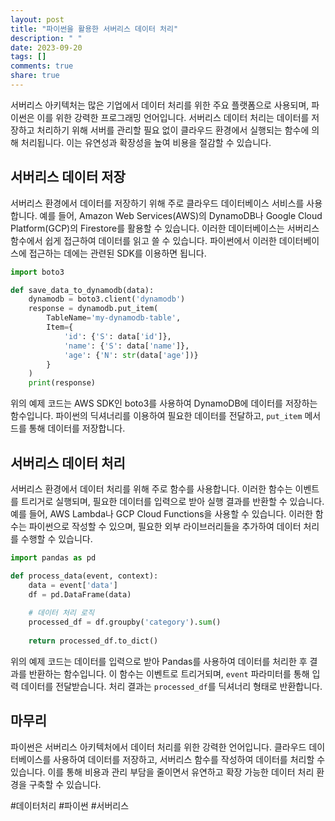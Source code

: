 ```yaml
---
layout: post
title: "파이썬을 활용한 서버리스 데이터 처리"
description: " "
date: 2023-09-20
tags: []
comments: true
share: true
---
```


서버리스 아키텍처는 많은 기업에서 데이터 처리를 위한 주요 플랫폼으로 사용되며, 파이썬은 이를 위한 강력한 프로그래밍 언어입니다. 서버리스 데이터 처리는 데이터를 저장하고 처리하기 위해 서버를 관리할 필요 없이 클라우드 환경에서 실행되는 함수에 의해 처리됩니다. 이는 유연성과 확장성을 높여 비용을 절감할 수 있습니다.

## 서버리스 데이터 저장

서버리스 환경에서 데이터를 저장하기 위해 주로 클라우드 데이터베이스 서비스를 사용합니다. 예를 들어, Amazon Web Services(AWS)의 DynamoDB나 Google Cloud Platform(GCP)의 Firestore를 활용할 수 있습니다. 이러한 데이터베이스는 서버리스 함수에서 쉽게 접근하여 데이터를 읽고 쓸 수 있습니다. 파이썬에서 이러한 데이터베이스에 접근하는 데에는 관련된 SDK를 이용하면 됩니다.

```python
import boto3

def save_data_to_dynamodb(data):
    dynamodb = boto3.client('dynamodb')  
    response = dynamodb.put_item(
        TableName='my-dynamodb-table',
        Item={
            'id': {'S': data['id']},
            'name': {'S': data['name']},
            'age': {'N': str(data['age'])}
        }
    )
    print(response)
```

위의 예제 코드는 AWS SDK인 boto3를 사용하여 DynamoDB에 데이터를 저장하는 함수입니다. 파이썬의 딕셔너리를 이용하여 필요한 데이터를 전달하고, `put_item` 메서드를 통해 데이터를 저장합니다.

## 서버리스 데이터 처리

서버리스 환경에서 데이터 처리를 위해 주로 함수를 사용합니다. 이러한 함수는 이벤트를 트리거로 실행되며, 필요한 데이터를 입력으로 받아 실행 결과를 반환할 수 있습니다. 예를 들어, AWS Lambda나 GCP Cloud Functions을 사용할 수 있습니다. 이러한 함수는 파이썬으로 작성할 수 있으며, 필요한 외부 라이브러리들을 추가하여 데이터 처리를 수행할 수 있습니다.

```python
import pandas as pd

def process_data(event, context):
    data = event['data']
    df = pd.DataFrame(data)
    
    # 데이터 처리 로직
    processed_df = df.groupby('category').sum()
    
    return processed_df.to_dict()
```

위의 예제 코드는 데이터를 입력으로 받아 Pandas를 사용하여 데이터를 처리한 후 결과를 반환하는 함수입니다. 이 함수는 이벤트로 트리거되며, `event` 파라미터를 통해 입력 데이터를 전달받습니다. 처리 결과는 `processed_df`를 딕셔너리 형태로 반환합니다.

## 마무리

파이썬은 서버리스 아키텍처에서 데이터 처리를 위한 강력한 언어입니다. 클라우드 데이터베이스를 사용하여 데이터를 저장하고, 서버리스 함수를 작성하여 데이터를 처리할 수 있습니다. 이를 통해 비용과 관리 부담을 줄이면서 유연하고 확장 가능한 데이터 처리 환경을 구축할 수 있습니다.

#데이터처리 #파이썬 #서버리스